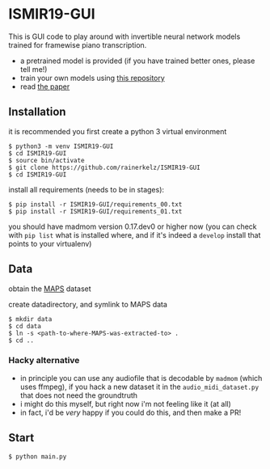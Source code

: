 # ISMIR19-GUI
This is GUI code to play around with invertible neural network models trained for framewise piano transcription.

- a pretrained model is provided (if you have trained better ones, please tell me!)
- train your own models using [this repository](https://github.com/rainerkelz/ISMIR19)
- read [the paper](http://arxiv.org/abs/1909.01622)

## Installation

it is recommended you first create a python 3 virtual environment

```
$ python3 -m venv ISMIR19-GUI
$ cd ISMIR19-GUI
$ source bin/activate
$ git clone https://github.com/rainerkelz/ISMIR19-GUI
$ cd ISMIR19-GUI
```

install all requirements (needs to be in stages):

```
$ pip install -r ISMIR19-GUI/requirements_00.txt
$ pip install -r ISMIR19-GUI/requirements_01.txt
```

you should have madmom version 0.17.dev0 or higher now (you can check with `pip list` what is installed where, and if it's indeed a `develop` install that points to your virtualenv)

## Data
obtain the [MAPS](http://www.tsi.telecom-paristech.fr/aao/en/2010/07/08/maps-database-a-piano-database-for-multipitch-estimation-and-automatic-transcription-of-music/) dataset

create datadirectory, and symlink to MAPS data
```
$ mkdir data
$ cd data
$ ln -s <path-to-where-MAPS-was-extracted-to> .
$ cd ..
```

### Hacky alternative

- in principle you can use any audiofile that is decodable by `madmom` (which uses ffmpeg), if you hack a new dataset it in the `audio_midi_dataset.py` that does not need the groundtruth
- i might do this myself, but right now i'm not feeling like it (at all)
- in fact, i'd be *very* happy if you could do this, and then make a PR!


## Start
```
$ python main.py
```
